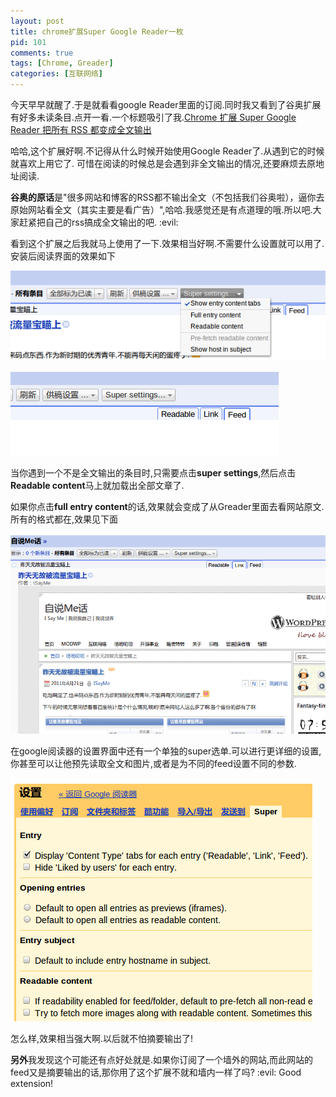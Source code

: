 ```yaml
--- 
layout: post
title: chrome扩展Super Google Reader一枚
pid: 101
comments: true
tags: [Chrome, Greader]
categories: [互联网络]
---
```

今天早早就醒了.于是就看看google Reader里面的订阅.同时我又看到了谷奥扩展有好多未读条目.点开一看.一个标题吸引了我.[Chrome 扩展 Super Google Reader 把所有 RSS 都变成全文输出](http://www.guao.hk/posts/super-google-reader-converts-all-partial-rss-feeds-into-full-feeds.html)

哈哈,这个扩展好啊.不记得从什么时候开始使用Google Reader了.从遇到它的时候就喜欢上用它了.
可惜在阅读的时候总是会遇到非全文输出的情况,还要麻烦去原地址阅读.

**谷奥的原话**是"很多网站和博客的RSS都不输出全文（不包括我们谷奥啦），逼你去原始网站看全文（其实主要是看广告）",哈哈.我感觉还是有点道理的哦.所以吧.大家赶紧把自己的rss搞成全文输出的吧. :evil:

看到这个扩展之后我就马上使用了一下.效果相当好啊.不需要什么设置就可以用了.
安装后阅读界面的效果如下

![](/uploads/2011/04/22_04.png)

![](/uploads/2011/04/22_05.png)

当你遇到一个不是全文输出的条目时,只需要点击**super settings**,然后点击**Readable content**马上就加载出全部文章了.

如果你点击**full entry content**的话,效果就会变成了从Greader里面去看网站原文.所有的格式都在,效果见下面

![](/uploads/2011/04/22_06.png)

在google阅读器的设置界面中还有一个单独的super选单.可以进行更详细的设置,你甚至可以让他预先读取全文和图片,或者是为不同的feed设置不同的参数.

![](/uploads/2011/04/22_07.png)

怎么样,效果相当强大啊.以后就不怕摘要输出了!

**另外**我发现这个可能还有点好处就是.如果你订阅了一个墙外的网站,而此网站的feed又是摘要输出的话,那你用了这个扩展不就和墙内一样了吗?  :evil: Good extension!
